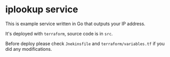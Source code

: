 # iplookup service

This is example service written in Go that outputs your IP address.

It's deployed with `terraform`, source code is in `src`.

Before deploy please check `Jnekinsfile` and `terraform/variables.tf` if you did any modifications.
